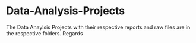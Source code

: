 # Data-Analysis-Projects
The Data Anaylsis Projects with their respective reports and raw files are in the respective folders.
Regards
